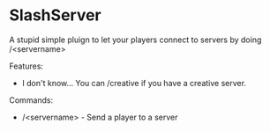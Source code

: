 # SlashServer  

A stupid simple pluign to let your players connect to servers by doing /\<servername>
  
  Features:
*   I don't know... You can /creative if you have a creative server.
  
  Commands:
*   /\<servername> - Send a player to a server
